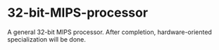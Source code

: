 # 32-bit-MIPS-processor
A general 32-bit MIPS processor. After completion, hardware-oriented specialization will be done.
